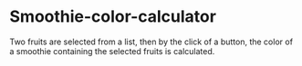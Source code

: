 # Smoothie-color-calculator
Two fruits are selected from a list, then by the click of a button, the color of a smoothie containing the selected fruits is calculated.
